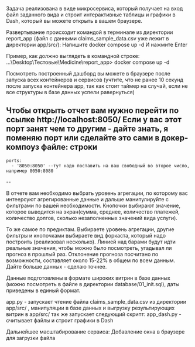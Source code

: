 Задача реализована в виде микросервиса, который получает на вход файл заданного вида и строит 
интерактивные таблицы и графики в Dash, который вы можете открыть в вашем браузере.

Развертывание происходит командой в терминале из директории report_app (файл с данными claims_sample_data.csv уже лежит в директории app/src/): 
Напишите
docker compose up -d
И нажмите Enter

Пример, как должно выглядеть в командной строке:
...\Desktop\Тестовые\Medicine\report_app> docker compose up -d

Посмотреть построенный дашборд вы можете в браузере после запуска всех контейнеров и сервисов (учтите, что не ранее 10 секунд после запуска контейнера app, так как стоит таймер на случай, если не все структуры в базе данных успели равернуться)

Чтобы открыть отчет вам нужно перейти по ссылке http://localhost:8050/
Если у вас этот порт занят чем то другим - дайте знать, я поменяю порт 
или сделайте это сами в докер-компоуз файле:
строки  
--   
    ports:
      - '8050:8050' --тут надо поставить на ваш свободный во второе число, например 8050:8080
-- 

В отчете вам необходимо выбрать уровень агрегации, по которому вас интеерсуют агрегированные данные и дальше манипулируйте с фильтрами по вашей необходимости. Кнопочки выбирают значение, которое выводится на экран(сумма, среднее, количество платежей, количество долгов, сколько незаполненных значений вида услуги).

То же самое по предиктам. Выбираете уровень агрегации, другие фильтры и кнопочками выбираете вид форкаста, который надо построить (реализовал несколько). Линией над барами будут идти реальные значения, чтобы можно было посмотреть, угадывал ли прогноз в прошлый раз. Отклонение прогноза посчитано по возможности, составляет около 15-22% в общем по всем данным. Дайте больше данных - сделаю точнее.

Данные подготовлены в формате широких витрин в базе данных (можно посмотреть в файле в директории database/01_init.sql), даты приведены в единый формат.

app.py - запускает чтение файла claims_sample_data.csv из директории app/src/ , манипуляции в базе данных и выгрузку результирующих витрин в app/src/  так же запускает следующий скрипт:
app_dash.py - считывает файлы и строит графики в Dash



Дальнейшее масштабирование сервиса:
Добавление окна в браузере для загрузки файла 

